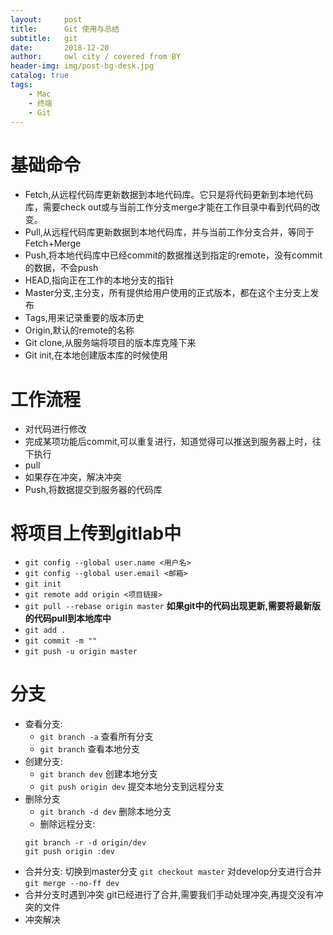 ```yaml
---
layout:     post
title:      Git 使用与总结
subtitle:   git
date:       2018-12-20
author:     owl city / covered from BY
header-img: img/post-bg-desk.jpg
catalog: true
tags:
    - Mac
    - 终端
    - Git
---
```

# 基础命令
- Fetch,从远程代码库更新数据到本地代码库。它只是将代码更新到本地代码库，需要check out或与当前工作分支merge才能在工作目录中看到代码的改变。
- Pull,从远程代码库更新数据到本地代码库，并与当前工作分支合并，等同于Fetch+Merge
- Push,将本地代码库中已经commit的数据推送到指定的remote，没有commit的数据，不会push
- HEAD,指向正在工作的本地分支的指针
- Master分支,主分支，所有提供给用户使用的正式版本，都在这个主分支上发布
- Tags,用来记录重要的版本历史
- Origin,默认的remote的名称
- Git clone,从服务端将项目的版本库克隆下来
- Git init,在本地创建版本库的时候使用

# 工作流程
* 对代码进行修改
* 完成某项功能后commit,可以重复进行，知道觉得可以推送到服务器上时，往下执行
* pull
* 如果存在冲突，解决冲突
* Push,将数据提交到服务器的代码库

# 将项目上传到gitlab中
- `git config --global user.name <用户名>`
- `git config --global user.email <邮箱>`
- `git init`
- `git remote add origin <项目链接>`
- `git pull --rebase origin master`
**如果git中的代码出现更新,需要将最新版的代码pull到本地库中**
- `git add .`
- `git commit -m ""`
- `git push -u origin master`

# 分支
- 查看分支:
    - `git branch -a` 查看所有分支
    - `git branch` 查看本地分支
- 创建分支:
    - `git branch dev` 创建本地分支
    - `git push origin dev` 提交本地分支到远程分支
- 删除分支
    - `git branch -d dev` 删除本地分支
    - 删除远程分支:
    ```shell
    git branch -r -d origin/dev
    git push origin :dev
    ```
- 合并分支:
切换到master分支 `git checkout master`
对develop分支进行合并`git merge --no-ff dev`
- 合并分支时遇到冲突
git已经进行了合并,需要我们手动处理冲突,再提交没有冲突的文件
- 冲突解决
